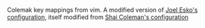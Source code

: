 Colemak key mappings from vim. A modified version of [Joel Esko's configuration](https://github.com/jooize/vim-colemak), itself modified from [Shai Coleman's configuration](http://colemak.com/pub/vim/colemak.vim)


